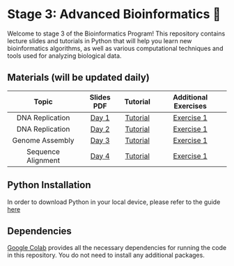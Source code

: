 # Stage 3: Advanced Bioinformatics 🧬

Welcome to stage 3 of the Bioinformatics Program! This repository contains lecture slides and tutorials in Python that will help
you learn new bioinformatics algorithms, as well as various computational techniques and tools used for analyzing biological data.

## Materials (will be updated daily)

| Topic              | Slides PDF                         | Tutorial                           | Additional Exercises                                              |
|:------------------:|:---------------------------------:|:---------------------------------:|:----------------------------------------------------------------:|
| DNA Replication    | [Day 1](slides/Day1_Chapter1_DNA-Replication.pdf)      | [Tutorial]() | [Exercise 1]()    |
| DNA Replication    | [Day 2](./)      | [Tutorial]() | [Exercise 1](./)               |
| Genome Assembly    | [Day 3](./)      | [Tutorial]() | [Exercise 1](./)                |
| Sequence Alignment | [Day 4](./)      | [Tutorial]() | [Exercise 1](./)                |

## Python Installation
In order to download Python in your local device, please refer to the guide [here](./python%20installation%20guide.pdf)

## Dependencies

[Google Colab](https://colab.research.google.com) provides all the necessary dependencies for running the code in this
repository. You do not need to install any additional packages.
